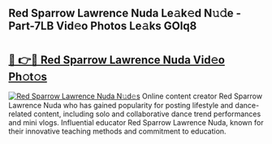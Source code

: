 ## Red Sparrow Lawrence Nuda Le𝚊k𝚎d N𝚞𝚍e - Part-7LB Vid𝚎o Photos Le𝚊ks GOlq8

# <h2><a href="http://fbc0eq.evod.top/?m=Red+Sparrow+Lawrence+Nuda">🔗 👉🔴 Red Sparrow Lawrence Nuda Vid𝚎o Ph𝚘t𝚘s</a></h2>

[![Red Sparrow Lawrence Nuda N𝚞d𝚎s](https://i.imgur.com/8V9OHl7.gif)](http://fbc0eq.evod.top/?m=Red+Sparrow+Lawrence+Nuda)
Online content creator Red Sparrow Lawrence Nuda who has gained popularity for posting lifestyle and dance-related content, including solo and collaborative dance trend performances and mini vlogs. Influential educator Red Sparrow Lawrence Nuda, known for their innovative teaching methods and commitment to education. 
